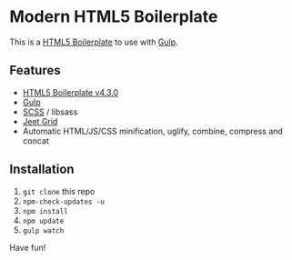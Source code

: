 # Modern HTML5 Boilerplate

This is a [HTML5 Boilerplate](https://html5boilerplate.com/) to use with [Gulp](http://gulpjs.com/).

## Features

- [HTML5 Boilerplate v4.3.0](https://html5boilerplate.com/)
- [Gulp](http://gulpjs.com/)
- [SCSS](http://sass-lang.com/) / libsass
- [Jeet Grid](http://jeet.gs/)
- Automatic HTML/JS/CSS minification, uglify, combine, compress and concat

## Installation

1. `git clone` this repo
2. `npm-check-updates -u`
3. `npm install`
4. `npm update`
5. `gulp watch`

Have fun!